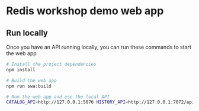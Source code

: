 # Redis workshop demo web app

## Run locally

Once you have an API running locally, you can run these commands to start the web app

```sh
# Install the project dependencies
npm install

# Build the web app
npm run swa:build

# Run the web app and use the local API
CATALOG_API=http://127.0.0.1:5076 HISTORY_API=http://127.0.0.1:7072/api npm run swa:start
```

